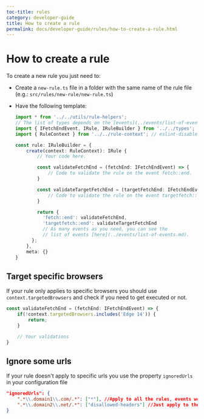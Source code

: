 ```yaml
---
toc-title: rules
category: developer-guide
title: How to create a rule
permalink: docs/developer-guide/rules/how-to-create-a-rule.html
---
```

# How to create a rule

To create a new rule you just need to:

* Create a `new-rule.ts` file in a folder with the same name of the rule
  file (e.g.: `src/rules/new-rule/new-rule.ts`)

* Have the following template:

  ```ts
  import * from '../../utils/rule-helpers';
  // The list of types depends on the [events](../events/list-of-events.md) you want to capture.
  import { IFetchEndEvent, IRule, IRuleBuilder } from '../../types'; // eslint-disable-line no-unused-vars
  import { RuleContext } from '../../rule-context'; // eslint-disable-line no-unused-vars

  const rule: IRuleBuilder = {
      create(context: RuleContext): IRule {
          // Your code here.

          const validateFetchEnd = (fetchEnd: IFetchEndEvent) => {
              // Code to validate the rule on the event fetch::end.
          }

          const validateTargetFetchEnd = (targetFetchEnd: IFetchEndEvent) => {
              // Code to validate the rule on the event targetfetch::end.
          }

          return {
            'fetch::end': validateFetchEnd,
            'targetfetch::end': validateTargetFetchEnd
            // As many events as you need, you can see the
            // list of events [here](../events/list-of-events.md).
        };
      },
      meta: {}
  }
  ```

## Target specific browsers

If your rule only applies to specific browsers you should use
`context.targetedBrowsers` and check if you need to get executed or not.

```ts
const validateFetchEnd = (fetchEnd: IFetchEndEvent) => {
    if(!context.targetedBrowsers.includes('Edge 14')) {
        return;
    }

    // Your validations
}
```

## Ignore some urls

If your rule doesn't apply to specific urls you use the property `ignoredUrls` in your configuration file

```json
"ignoredUrls": {
    ".*\\.domain1\\.com/.*": ["*"], //Apply to all the rules, events won't be emitted for that urls
    ".*\\.domain2\\.net/.*": ["disallowed-headers"] //Just apply to the rule disallowed-headers
}
```
